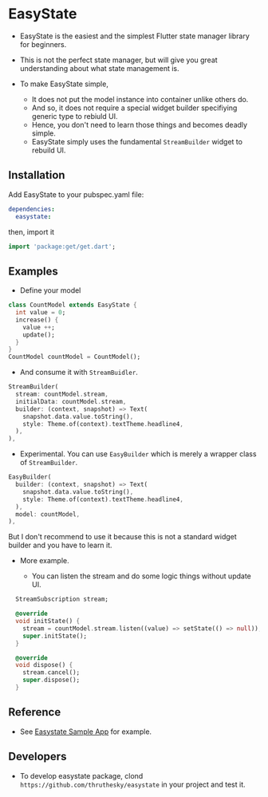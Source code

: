 # EasyState

* EasyState is the easiest and the simplest Flutter state manager library for beginners.

* This is not the perfect state manager, but will give you great understanding about what state management is.

* To make EasyState simple,
  * It does not put the model instance into container unlike others do.
  * And so, it does not require a special widget builder specifiying generic type to rebiuld UI.
  * Hence, you don't need to learn those things and becomes deadly simple.
  * EasyState simply uses the fundamental `StreamBuilder` widget to rebuild UI.

## Installation

Add EasyState to your pubspec.yaml file:

``` yaml
dependencies:
  easystate:
```

then, import it

``` dart
import 'package:get/get.dart';
```

## Examples

* Define your model

```dart
class CountModel extends EasyState {
  int value = 0;
  increase() {
    value ++;
    update();
  }
}
CountModel countModel = CountModel();
```

* And consume it with `StreamBuidler`.

```dart
StreamBuilder(
  stream: countModel.stream,
  initialData: countModel.stream,
  builder: (context, snapshot) => Text(
    snapshot.data.value.toString(),
    style: Theme.of(context).textTheme.headline4,
  ),
),
```

* Experimental. You can use `EasyBuilder` which is merely a wrapper class of `StreamBuilder`.

```dart
EasyBuilder(
  builder: (context, snapshot) => Text(
    snapshot.data.value.toString(),
    style: Theme.of(context).textTheme.headline4,
  ),
  model: countModel,
),
```

But I don't recommend to use it because this is not a standard widget builder and you have to learn it.

* More example.

  * You can listen the stream and do some logic things without update UI.

``` dart
  StreamSubscription stream;

  @override
  void initState() {
    stream = countModel.stream.listen((value) => setState(() => null));
    super.initState();
  }

  @override
  void dispose() {
    stream.cancel();
    super.dispose();
  }
```


## Reference

* See [Easystate Sample App](https://github.com/thruthesky/easystate_sample) for example.



## Developers

* To develop easystate package, clond `https://github.com/thruthesky/easystate` in your project and test it.